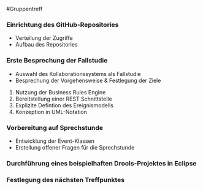#Gruppentreff

### Einrichtung des GitHub-Repositories

- Verteilung der Zugriffe
- Aufbau des Repositories

### Erste Besprechung der Fallstudie

- Auswahl des Kollaborationssystems als Fallstudie
- Besprechung der Vorgehensweise & Festlegung der Ziele

1.  Nutzung der Business Rules Engine
2.  Bereitstellung einer REST Schnittstelle
3.  Explizite Defintion des Ereignismodells
4.  Konzeption in UML-Notation

### Vorbereitung auf Sprechstunde

- Entwicklung der Event-Klassen 
- Erstellung offener Fragen für die Sprechstunde

### Durchführung eines beispielhaften Drools-Projektes in Eclipse

### Festlegung des nächsten Treffpunktes


#
